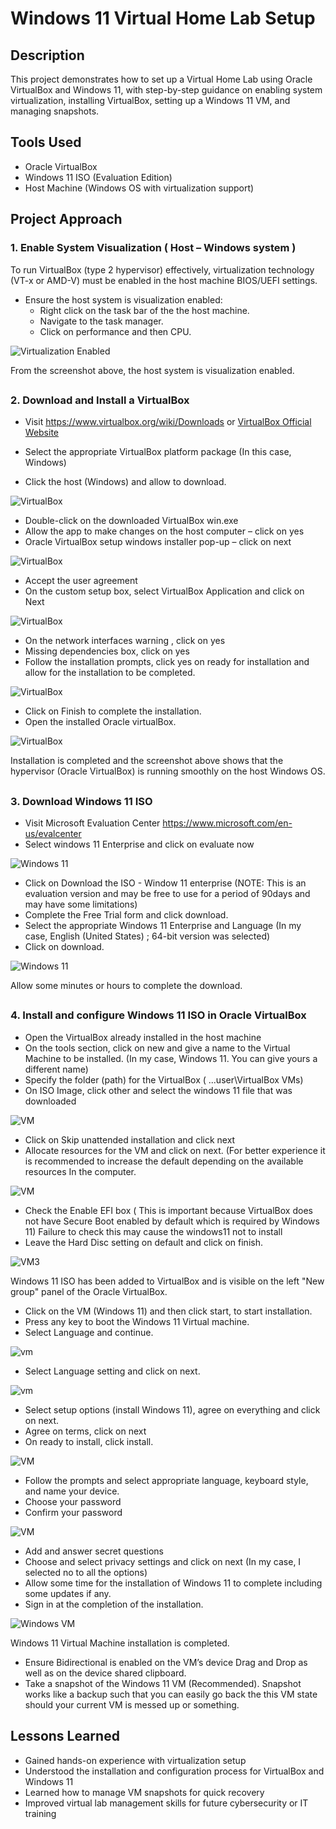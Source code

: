 # Windows 11 Virtual Home Lab Setup

## Description
This project demonstrates how to set up a Virtual Home Lab using Oracle VirtualBox and Windows 11, with step-by-step guidance on enabling system virtualization, installing VirtualBox, setting up a Windows 11 VM, and managing snapshots.

## Tools Used
- Oracle VirtualBox
- Windows 11 ISO (Evaluation Edition)
- Host Machine (Windows OS with virtualization support)

##  Project Approach
### 1. Enable System Visualization ( Host – Windows system )
  To run VirtualBox (type 2 hypervisor) effectively, virtualization technology (VT-x or AMD-V) must be enabled in the host machine BIOS/UEFI settings.
- Ensure the host system is visualization enabled:
   -	Right click on the task bar of the the host machine.
   -	Navigate to the task manager.
   -	Click on performance and then CPU.

![Virtualization Enabled](https://github.com/Judeorabueze/Windows-11-Virtual-Homelab-Setup/blob/main/Visualization%20enabled.jpg)

From the screenshot above, the host system is visualization enabled.
##
### 2. Download and Install a VirtualBox
-	Visit https://www.virtualbox.org/wiki/Downloads or <a href="https://www.virtualbox.org/wiki/Downloads" target="_blank" rel="noopener noreferrer">VirtualBox Official Website</a>

-	Select the appropriate VirtualBox platform package (In this case, Windows) 
-	Click the host (Windows) and allow to download.

![VirtualBox](https://github.com/Judeorabueze/Windows-11-Virtual-Homelab-Setup/blob/main/Virtualbox%201.png)

-	Double-click on the downloaded VirtualBox win.exe 
-	Allow the app to make changes on the host computer – click on yes
-	Oracle VirtualBox setup windows installer pop-up – click on next

![VirtualBox](https://github.com/Judeorabueze/Windows-11-Virtual-Homelab-Setup/blob/main/Virtualbox%202.png)

-	Accept the user agreement
-	On the custom setup box, select VirtualBox Application and click on Next

![VirtualBox](https://github.com/Judeorabueze/Windows-11-Virtual-Homelab-Setup/blob/main/Virtualbox%203.png)

-	On the network interfaces warning , click on yes
-	Missing dependencies box, click on yes
-	Follow the installation prompts, click yes on ready for installation and allow for the installation to be completed.

![VirtualBox](https://github.com/Judeorabueze/Windows-11-Virtual-Homelab-Setup/blob/main/Virtualbox%204a.png)

-	Click on Finish to complete the installation.
-	Open the installed Oracle virtualBox.

![VirtualBox](https://github.com/Judeorabueze/Windows-11-Virtual-Homelab-Setup/blob/main/Virtualbox%205.png)

Installation is completed and the screenshot above shows that the hypervisor (Oracle VirtualBox) is running smoothly on the host Windows OS. 
##
### 3. Download Windows 11 ISO 
-	Visit Microsoft Evaluation Center https://www.microsoft.com/en-us/evalcenter 
-	Select windows 11 Enterprise and click on evaluate now

![Windows 11](https://github.com/Judeorabueze/Windows-11-Virtual-Homelab-Setup/blob/main/Windows%2011.png)

-	Click on Download the ISO - Window 11 enterprise
  (NOTE: This is an evaluation version and may be free to use for a period of 90days and may have some limitations)
- Complete the Free Trial form and click download.
- Select the appropriate Windows 11 Enterprise and Language
  (In my case, English (United States) ; 64-bit version was selected)
- Click on download.

![Windows 11](https://github.com/Judeorabueze/Windows-11-Virtual-Homelab-Setup/blob/main/Windows%2011B.PNG)

Allow some minutes or hours to complete the download.
##
### 4. Install and configure Windows 11 ISO in Oracle VirtualBox
-	Open the VirtualBox already installed in the host machine
-	On the tools section, click on new and give a name to the Virtual Machine to be installed. (In my case, Windows 11. You can give yours a different name)
-	Specify the folder (path) for the VirtualBox ( ...user\VirtualBox VMs)
-	On ISO Image, click other and select the windows 11 file that was downloaded

![VM](https://github.com/Judeorabueze/Windows-11-Virtual-Homelab-Setup/blob/main/VM%201.PNG)

-	Click on Skip unattended installation and click next
-	Allocate resources for the VM and click on next. (For better experience it is recommended to increase the default depending on the available resources In the computer.

![VM](https://github.com/Judeorabueze/Windows-11-Virtual-Homelab-Setup/blob/main/VM2.png)

-	Check the Enable EFI box ( This is important because VirtualBox does not have Secure Boot enabled by default which is required by Windows 11)
Failure to check this may cause the windows11 not to install
-	Leave the Hard Disc setting on default and click on finish.

![VM3](https://github.com/Judeorabueze/Windows-11-Virtual-Homelab-Setup/blob/main/vm%203.png)

Windows 11 ISO has been added to VirtualBox and is visible on the left "New group" panel of the Oracle VirtualBox.
-	Click on the VM (Windows 11) and then click start, to start installation.
-	Press any key to boot the Windows 11 Virtual machine.
-	Select Language and continue.

![vm](https://github.com/Judeorabueze/Windows-11-Virtual-Homelab-Setup/blob/main/windows%2012.png)

-	Select Language setting and click on next.

![vm](https://github.com/Judeorabueze/Windows-11-Virtual-Homelab-Setup/blob/main/Windows%2013.png)

-	Select setup options (install Windows 11), agree on everything and click on next.
-	Agree on terms, click on next
-	On ready to install, click install.

![VM](https://github.com/Judeorabueze/Windows-11-Virtual-Homelab-Setup/blob/main/VM%2014.png)

-	Follow the prompts and select appropriate language, keyboard style, and name your device.
-	Choose your password
-	Confirm your password

![VM](https://github.com/Judeorabueze/Windows-11-Virtual-Homelab-Setup/blob/main/VM%2015.png)

-	Add and answer secret questions
-	Choose and select privacy settings and click on next (In my case, I selected no to all the options)
-	Allow some time for the installation of Windows 11 to complete including some updates if any.
-	Sign in at the completion of the installation.

![Windows VM](https://github.com/Judeorabueze/Windows-11-Virtual-Homelab-Setup/blob/main/VM%2016.png)

Windows 11 Virtual Machine installation is completed.
-	Ensure Bidirectional is enabled on the VM’s device Drag and Drop as well as on the device shared clipboard.
-	Take a snapshot of the Windows 11 VM (Recommended).
Snapshot works like a backup such that you can easily go back the this VM state should your current VM is messed up or something.

## Lessons Learned
- Gained hands-on experience with virtualization setup  
- Understood the installation and configuration process for VirtualBox and Windows 11  
- Learned how to manage VM snapshots for quick recovery  
- Improved virtual lab management skills for future cybersecurity or IT training  

